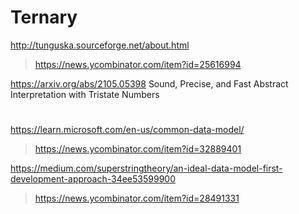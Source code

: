 # Ternary
http://tunguska.sourceforge.net/about.html
> https://news.ycombinator.com/item?id=25616994

https://arxiv.org/abs/2105.05398 Sound, Precise, and Fast Abstract Interpretation with Tristate Numbers

#
https://learn.microsoft.com/en-us/common-data-model/
> https://news.ycombinator.com/item?id=32889401

https://medium.com/superstringtheory/an-ideal-data-model-first-development-approach-34ee53599900
> https://news.ycombinator.com/item?id=28491331